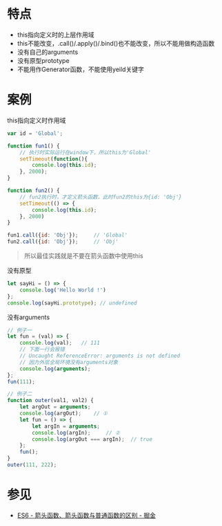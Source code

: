 # 特点
- this指向定义时的上层作用域
- this不能改变，.call()/.apply()/.bind()也不能改变，所以不能用做构造函数
- 没有自己的arguments
- 没有原型prototype
- 不能用作Generator函数，不能使用yeild关键字

# 案例
this指向定义时作用域
```javascript
var id = 'Global';

function fun1() {
    // 执行时实际运行在window下，所以this为'Global'
    setTimeout(function(){
        console.log(this.id);
    }, 2000);
}

function fun2() {
    // fun2执行时，才定义箭头函数，此时fun2的this为{id: 'Obj'}
    setTimeout(() => {
        console.log(this.id);
    }, 2000)
}

fun1.call({id: 'Obj'});     // 'Global'
fun2.call({id: 'Obj'});     // 'Obj'
```
> 所以最佳实践就是不要在箭头函数中使用this

没有原型
```javascript
let sayHi = () => {
    console.log('Hello World !')
};
console.log(sayHi.prototype); // undefined
```

没有arguments
```javascript
// 例子一
let fun = (val) => {
    console.log(val);   // 111
    // 下面一行会报错
    // Uncaught ReferenceError: arguments is not defined
    // 因为外层全局环境没有arguments对象
    console.log(arguments); 
};
fun(111);

// 例子二
function outer(val1, val2) {
    let argOut = arguments;
    console.log(argOut);    // ①
    let fun = () => {
        let argIn = arguments;
        console.log(argIn);     // ②
        console.log(argOut === argIn);  // true
    };
    fun();
}
outer(111, 222);
```

# 参见
- [ES6 - 箭头函数、箭头函数与普通函数的区别 - 掘金](https://juejin.cn/post/6844903805960585224)